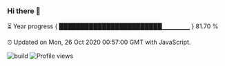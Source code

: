 ### Hi there 👋

⏳ Year progress { ████████████████████████▁▁▁▁▁▁ } 81.70 %

⏰ Updated on Mon, 26 Oct 2020 00:57:00 GMT with JavaScript.

![build](https://github.com/shenxianpeng/shenxianpeng/workflows/build/badge.svg) ![Profile views](https://gpvc.arturio.dev/shenxianpeng)
